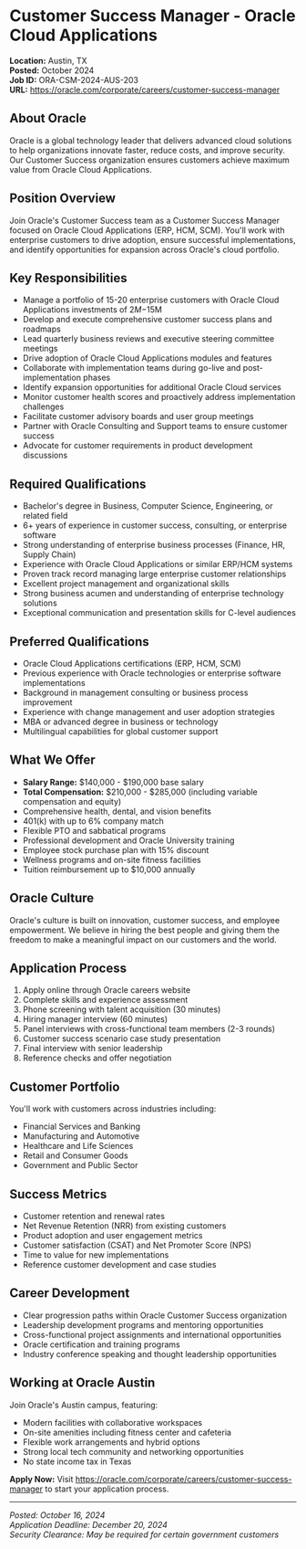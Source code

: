 # Customer Success Manager - Oracle Cloud Applications
**Location:** Austin, TX  
**Posted:** October 2024  
**Job ID:** ORA-CSM-2024-AUS-203  
**URL:** https://oracle.com/corporate/careers/customer-success-manager

## About Oracle
Oracle is a global technology leader that delivers advanced cloud solutions to help organizations innovate faster, reduce costs, and improve security. Our Customer Success organization ensures customers achieve maximum value from Oracle Cloud Applications.

## Position Overview
Join Oracle's Customer Success team as a Customer Success Manager focused on Oracle Cloud Applications (ERP, HCM, SCM). You'll work with enterprise customers to drive adoption, ensure successful implementations, and identify opportunities for expansion across Oracle's cloud portfolio.

## Key Responsibilities
- Manage a portfolio of 15-20 enterprise customers with Oracle Cloud Applications investments of $2M-$15M
- Develop and execute comprehensive customer success plans and roadmaps
- Lead quarterly business reviews and executive steering committee meetings
- Drive adoption of Oracle Cloud Applications modules and features
- Collaborate with implementation teams during go-live and post-implementation phases
- Identify expansion opportunities for additional Oracle Cloud services
- Monitor customer health scores and proactively address implementation challenges
- Facilitate customer advisory boards and user group meetings
- Partner with Oracle Consulting and Support teams to ensure customer success
- Advocate for customer requirements in product development discussions

## Required Qualifications
- Bachelor's degree in Business, Computer Science, Engineering, or related field
- 6+ years of experience in customer success, consulting, or enterprise software
- Strong understanding of enterprise business processes (Finance, HR, Supply Chain)
- Experience with Oracle Cloud Applications or similar ERP/HCM systems
- Proven track record managing large enterprise customer relationships
- Excellent project management and organizational skills
- Strong business acumen and understanding of enterprise technology solutions
- Exceptional communication and presentation skills for C-level audiences

## Preferred Qualifications
- Oracle Cloud Applications certifications (ERP, HCM, SCM)
- Previous experience with Oracle technologies or enterprise software implementations
- Background in management consulting or business process improvement
- Experience with change management and user adoption strategies
- MBA or advanced degree in business or technology
- Multilingual capabilities for global customer support

## What We Offer
- **Salary Range:** $140,000 - $190,000 base salary
- **Total Compensation:** $210,000 - $285,000 (including variable compensation and equity)
- Comprehensive health, dental, and vision benefits
- 401(k) with up to 6% company match
- Flexible PTO and sabbatical programs
- Professional development and Oracle University training
- Employee stock purchase plan with 15% discount
- Wellness programs and on-site fitness facilities
- Tuition reimbursement up to $10,000 annually

## Oracle Culture
Oracle's culture is built on innovation, customer success, and employee empowerment. We believe in hiring the best people and giving them the freedom to make a meaningful impact on our customers and the world.

## Application Process
1. Apply online through Oracle careers website
2. Complete skills and experience assessment
3. Phone screening with talent acquisition (30 minutes)
4. Hiring manager interview (60 minutes)
5. Panel interviews with cross-functional team members (2-3 rounds)
6. Customer success scenario case study presentation
7. Final interview with senior leadership
8. Reference checks and offer negotiation

## Customer Portfolio
You'll work with customers across industries including:
- Financial Services and Banking
- Manufacturing and Automotive
- Healthcare and Life Sciences
- Retail and Consumer Goods
- Government and Public Sector

## Success Metrics
- Customer retention and renewal rates
- Net Revenue Retention (NRR) from existing customers
- Product adoption and user engagement metrics
- Customer satisfaction (CSAT) and Net Promoter Score (NPS)
- Time to value for new implementations
- Reference customer development and case studies

## Career Development
- Clear progression paths within Oracle Customer Success organization
- Leadership development programs and mentoring opportunities
- Cross-functional project assignments and international opportunities
- Oracle certification and training programs
- Industry conference speaking and thought leadership opportunities

## Working at Oracle Austin
Join Oracle's Austin campus, featuring:
- Modern facilities with collaborative workspaces
- On-site amenities including fitness center and cafeteria
- Flexible work arrangements and hybrid options
- Strong local tech community and networking opportunities
- No state income tax in Texas

**Apply Now:** Visit https://oracle.com/corporate/careers/customer-success-manager to start your application process.

---
*Posted: October 16, 2024*  
*Application Deadline: December 20, 2024*  
*Security Clearance: May be required for certain government customers*